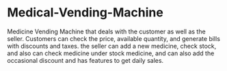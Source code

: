 # Medical-Vending-Machine
Medicine Vending Machine that deals with the customer as well as the seller. Customers can check the price, available quantity, and generate bills with discounts and taxes. the seller can add a new medicine, check stock, and also can check medicine under stock medicine, and can also add the occasional discount and has features to get daily sales.

